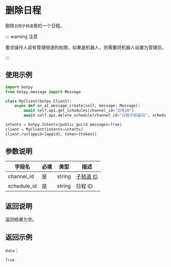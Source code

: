 # 删除日程 

删除`日程子频道`里的一个日程。

::: warning 注意

要求操作人具有管理频道的权限，如果是机器人，则需要将机器人设置为管理员。

:::

## 使用示例

```python
import botpy
from botpy.message import Message

class MyClient(botpy.Client):
    async def on_at_message_create(self, message: Message):
        await self.api.get_schedules(channel_id="日程ID")
        await self.api.delete_schedule(channel_id="日程子频道ID", schedule_id="日程ID")

intents = botpy.Intents(public_guild_messages=True)
client = MyClient(intents=intents)
client.run(appid={appid}, token={token})
```

## 参数说明

| 字段名     | 必填 | 类型   | 描述                             |
| ---------- | ---- | ------ | -------------------------------- |
| channel_id  | 是   | string | [子频道 ID](../../model/channel.md) |
| schedule_id | 是   | string | 日程 ID                          |

## 返回说明

返回结果为空。

## 返回示例

`data`：

```python
True
```

